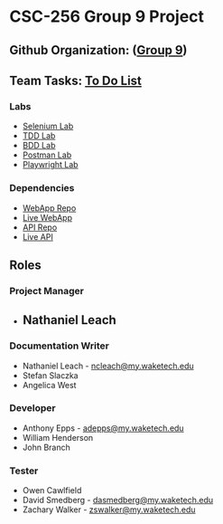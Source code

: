 # CSC-256 Group 9 Project
## Github Organization: ([Group 9](https://github.com/CSC-256-Group-Project-9))

## Team Tasks: [To Do List](https://github.com/orgs/CSC-256-Group-Project-9/projects/1)

### Labs
- [Selenium Lab](https://github.com/CSC-256-Group-Project-9/Group-9-Selenium-Lab)
- [TDD Lab](https://github.com/CSC-256-Group-Project-9/Group-9-TDD-Lab)
- [BDD Lab](https://github.com/CSC-256-Group-Project-9/Group_9_BDD_Lab)
- [Postman Lab](https://github.com/CSC-256-Group-Project-9/Group-9-Postman-Lab)
- [Playwright Lab](https://github.com/CSC-256-Group-Project-9/Group-9-Playwright-Lab)

### Dependencies
 - [WebApp Repo](https://github.com/CSC-256-Group-Project-9/group-9-webapp)
 - [Live WebApp](https://group-9-webapp-official.vercel.app/)
 - [API Repo](https://github.com/CSC-256-Group-Project-9/Group-9-API)
 - [Live API](https://group-9-api.vercel.app/)

## Roles
### Project Manager
 - ## Nathaniel Leach
### Documentation Writer
 - Nathaniel Leach - ncleach@my.waketech.edu
 - Stefan Slaczka
 - Angelica West
### Developer
 - Anthony Epps - adepps@my.waketech.edu
 - William Henderson
 - John Branch
### Tester
 - Owen Cawlfield
 - David Smedberg - dasmedberg@my.waketech.edu
 - Zachary Walker - zswalker@my.waketech.edu
